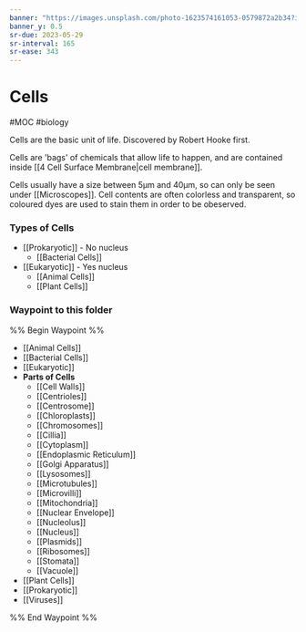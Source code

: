 ```yaml
---
banner: "https://images.unsplash.com/photo-1623574161053-0579872a2b34?ixlib=rb-1.2.1&ixid=MnwxMjA3fDB8MHxwaG90by1wYWdlfHx8fGVufDB8fHx8&auto=format&fit=crop&w=687&q=80"
banner_y: 0.5
sr-due: 2023-05-29
sr-interval: 165
sr-ease: 343
---
```

# Cells
#MOC #biology 

Cells are the basic unit of life.
Discovered by Robert Hooke first.

Cells are 'bags' of chemicals that allow life to happen, and are contained inside [[4 Cell Surface Membrane|cell membrane]].

Cells usually have a size between 5µm and 40µm, so can only be seen under [[Microscopes]]. Cell contents are often colorless and transparent, so coloured dyes are used to stain them in order to be obeserved.

### Types of Cells
- [[Prokaryotic]] - No nucleus
	- [[Bacterial Cells]]
- [[Eukaryotic]] - Yes nucleus
	- [[Animal Cells]]
	- [[Plant Cells]]

### Waypoint to this folder
%% Begin Waypoint %%
- [[Animal Cells]]
- [[Bacterial Cells]]
- [[Eukaryotic]]
- **Parts of Cells**
	- [[Cell Walls]]
	- [[Centrioles]]
	- [[Centrosome]]
	- [[Chloroplasts]]
	- [[Chromosomes]]
	- [[Cillia]]
	- [[Cytoplasm]]
	- [[Endoplasmic Reticulum]]
	- [[Golgi Apparatus]]
	- [[Lysosomes]]
	- [[Microtubules]]
	- [[Microvilli]]
	- [[Mitochondria]]
	- [[Nuclear Envelope]]
	- [[Nucleolus]]
	- [[Nucleus]]
	- [[Plasmids]]
	- [[Ribosomes]]
	- [[Stomata]]
	- [[Vacuole]]
- [[Plant Cells]]
- [[Prokaryotic]]
- [[Viruses]]

%% End Waypoint %%
